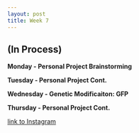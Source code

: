 ```yaml
---
layout: post
title: Week 7
---
```


## (In Process) 


**Monday - Personal Project Brainstorming**



**Tuesday - Personal Project Cont.**



**Wednesday - Genetic Modificaiton: GFP**



**Thursday - Personal Project Cont.**



[link to Instagram ](https://www.instagram.com/carolina.minana/)